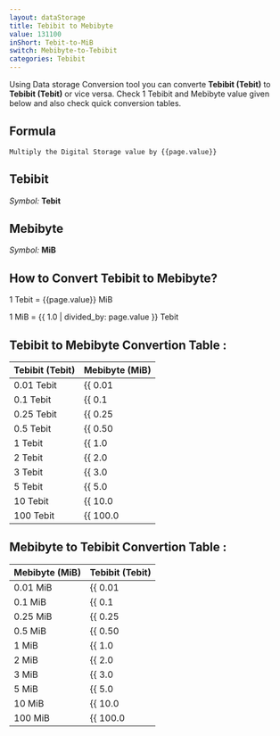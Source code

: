 ```yaml
---
layout: dataStorage
title: Tebibit to Mebibyte
value: 131100
inShort: Tebit-to-MiB
switch: Mebibyte-to-Tebibit
categories: Tebibit
---
```


Using Data storage Conversion tool you can converte **Tebibit (Tebit)** to **Tebibit (Tebit)** or vice versa. Check 1 Tebibit and Mebibyte value given below and also check quick conversion tables.

## Formula
`Multiply the Digital Storage value by {{page.value}}`

## Tebibit
*Symbol:* **Tebit**

## Mebibyte
*Symbol:* **MiB**

## How to Convert Tebibit to Mebibyte?

1 Tebit = {{page.value}} MiB

1 MiB = {{ 1.0 | divided_by: page.value }} Tebit


## Tebibit to Mebibyte Convertion Table :

| Tebibit (Tebit) | Mebibyte (MiB) |
| ---- | ---- |
| 0.01 Tebit | {{ 0.01 | times: page.value }} MiB |
| 0.1 Tebit | {{ 0.1 | times: page.value }} MiB |
| 0.25 Tebit | {{ 0.25 | times: page.value }} MiB |
| 0.5 Tebit | {{ 0.50 | times: page.value }} MiB |
| 1 Tebit | {{ 1.0 | times: page.value }} MiB |
| 2 Tebit | {{ 2.0 | times: page.value }} MiB |
| 3 Tebit | {{ 3.0 | times: page.value }} MiB |
| 5 Tebit | {{ 5.0 | times: page.value }} MiB |
| 10 Tebit | {{ 10.0 | times: page.value }} MiB |
| 100 Tebit | {{ 100.0 | times: page.value }} MiB |

## Mebibyte to Tebibit Convertion Table :

| Mebibyte (MiB) | Tebibit (Tebit) |
| ---- | ---- |
| 0.01 MiB | {{ 0.01 | divided_by: page.value }} Tebit |
| 0.1 MiB | {{ 0.1 | divided_by: page.value }} Tebit |
| 0.25 MiB | {{ 0.25 | divided_by: page.value }} Tebit |
| 0.5 MiB | {{ 0.50 | divided_by: page.value }} Tebit |
| 1 MiB | {{ 1.0 | divided_by: page.value }} Tebit |
| 2 MiB | {{ 2.0 | divided_by: page.value }} Tebit |
| 3 MiB | {{ 3.0 | divided_by: page.value }} Tebit |
| 5 MiB | {{ 5.0 | divided_by: page.value }} Tebit |
| 10 MiB | {{ 10.0 | divided_by: page.value }} Tebit |
| 100 MiB | {{ 100.0 | divided_by: page.value }} Tebit |


<script>
document.getElementById('selectInput')[15].selected = true
document.getElementById('selectOutput')[9].selected = true
</script>
